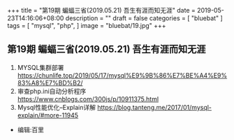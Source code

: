 +++
title = "第19期 蝙蝠三省(2019.05.21) 吾生有涯而知无涯"
date = 2019-05-23T14:16:06+08:00
description = ""
draft = false
categories = [
    "bluebat"
]
tags = [
    "mysql",
    "php",
]
image = "bluebat/19.jpg"
+++

## 第19期 蝙蝠三省(2019.05.21) 吾生有涯而知无涯

1. MYSQL集群部署 https://chunlife.top/2019/05/17/mysql%E9%9B%86%E7%BE%A4%E9%83%A8%E7%BD%B2/
2. 审查php.ini自动分析程序 https://www.cnblogs.com/300js/p/10911375.html
3. Mysql性能优化–Explain详解 https://blog.tanteng.me/2017/01/mysql-explain/#more-11945

- 编辑:百里